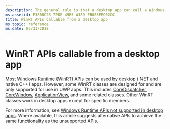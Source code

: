 ```yaml
---
description: The general rule is that a desktop app can call a Windows Runtime (WinRT) API. However, some APIs, including the XAML UI APIs, require the calling app to have a package identity.
ms.assetid: F3808C28-72DE-49B5-A389-EB085EFC02CC
title: WinRT APIs callable from a desktop app
ms.topic: reference
ms.date: 05/31/2018
---
```


# WinRT APIs callable from a desktop app

Most [Windows Runtime (WinRT) APIs](/uwp/api/) can be used by desktop (.NET and native C++) apps. However, some WinRT classes are designed for and are only supported for use in UWP apps. This includes [CoreDispatcher](/uwp/api/Windows.UI.Core.CoreDispatcher), [CoreWindow](/uwp/api/Windows.UI.Core.CoreWindow), [ApplicationView](/uwp/api/windows.ui.viewmanagement.applicationview), and some related classes. Other WinRT classes work in desktop apps except for specific members.

For more information, see [Windows Runtime APIs not supported in desktop apps](/windows/apps/desktop/modernize/desktop-to-uwp-supported-api). Where available, this article suggests alternative APIs to achieve the same functionality as the unsupported APIs.
